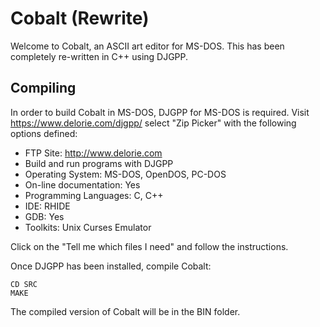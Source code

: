 # Cobalt (Rewrite)

Welcome to Cobalt, an ASCII art editor for MS-DOS.  This has been completely
re-written in C++ using DJGPP.

## Compiling

In order to build Cobalt in MS-DOS, DJGPP for MS-DOS is required.  Visit
https://www.delorie.com/djgpp/ select "Zip Picker" with the following
options defined:
 - FTP Site: http://www.delorie.com
 - Build and run programs with DJGPP
 - Operating System: MS-DOS, OpenDOS, PC-DOS
 - On-line documentation: Yes
 - Programming Languages: C, C++
 - IDE: RHIDE
 - GDB: Yes
 - Toolkits: Unix Curses Emulator

Click on the "Tell me which files I need" and follow the instructions.

Once DJGPP has been installed, compile Cobalt:
```
CD SRC
MAKE
```

The compiled version of Cobalt will be in the BIN folder.


